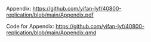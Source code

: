 Appendix: https://github.com/yifan-lyf/40800-replication/blob/main/Appendix.pdf

Code for Appendix: https://github.com/yifan-lyf/40800-replication/blob/main/Appendix.qmd
